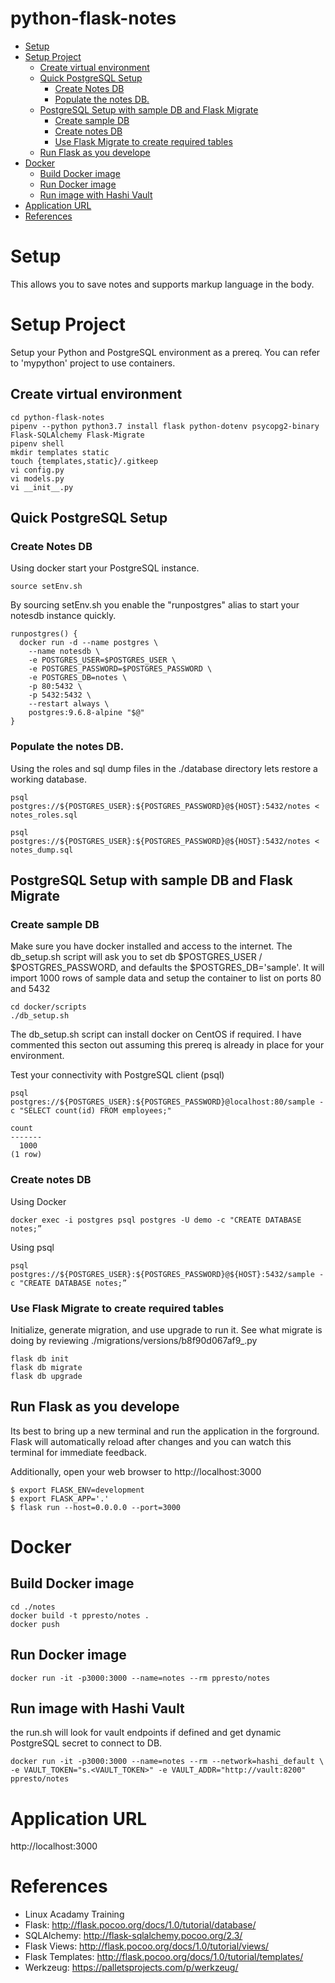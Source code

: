 python-flask-notes
====================

<!-- TOC depthFrom:1 depthTo:6 withLinks:1 updateOnSave:1 orderedList:0 -->

- [Setup](#setup)
- [Setup Project](#setup-project)
	- [Create virtual environment](#create-virtual-environment)
	- [Quick PostgreSQL Setup](#quick-postgresql-setup)
		- [Create Notes DB](#create-notes-db)
		- [Populate the notes DB.](#populate-the-notes-db)
	- [PostgreSQL Setup with sample DB and Flask Migrate](#postgresql-setup-with-sample-db-and-flask-migrate)
		- [Create sample DB](#create-sample-db)
		- [Create notes DB](#create-notes-db)
		- [Use Flask Migrate to create required tables](#use-flask-migrate-to-create-required-tables)
	- [Run Flask as you develope](#run-flask-as-you-develope)
- [Docker](#docker)
	- [Build Docker image](#build-docker-image)
	- [Run Docker image](#run-docker-image)
	- [Run image with Hashi Vault](#run-image-with-hashi-vault)
- [Application URL](#application-url)
- [References](#references)

<!-- /TOC -->

# Setup
This allows you to save notes and supports markup language in the body.

# Setup Project
Setup your Python and PostgreSQL environment as a prereq.  You can refer to 'mypython' project to use containers.

## Create virtual environment
```
cd python-flask-notes
pipenv --python python3.7 install flask python-dotenv psycopg2-binary Flask-SQLAlchemy Flask-Migrate
pipenv shell
mkdir templates static
touch {templates,static}/.gitkeep
vi config.py
vi models.py
vi __init__.py
```

## Quick PostgreSQL Setup

### Create Notes DB
Using docker start your PostgreSQL instance.
```
source setEnv.sh
```
By sourcing setEnv.sh you enable the "runpostgres" alias to start your notesdb instance quickly.

```
runpostgres() {
  docker run -d --name postgres \
    --name notesdb \
    -e POSTGRES_USER=$POSTGRES_USER \
    -e POSTGRES_PASSWORD=$POSTGRES_PASSWORD \
    -e POSTGRES_DB=notes \
    -p 80:5432 \
    -p 5432:5432 \
    --restart always \
    postgres:9.6.8-alpine "$@"
}
```
### Populate the notes DB.
Using the roles and sql dump files in the ./database directory lets restore a working database.

```
psql postgres://${POSTGRES_USER}:${POSTGRES_PASSWORD}@${HOST}:5432/notes < notes_roles.sql

psql postgres://${POSTGRES_USER}:${POSTGRES_PASSWORD}@${HOST}:5432/notes < notes_dump.sql
```

## PostgreSQL Setup with sample DB and Flask Migrate

### Create sample DB
Make sure you have docker installed and access to the internet.  The db_setup.sh script will ask you to set db $POSTGRES_USER / $POSTGRES_PASSWORD, and defaults the $POSTGRES_DB='sample'.  It will import 1000 rows of sample data and setup the container to list on ports 80 and 5432
```
cd docker/scripts
./db_setup.sh
```
The db_setup.sh script can install docker on CentOS if required.  I have commented this secton out assuming this prereq is already in place for your environment.

Test your connectivity with PostgreSQL client (psql)
```
psql postgres://${POSTGRES_USER}:${POSTGRES_PASSWORD}@localhost:80/sample -c "SELECT count(id) FROM employees;"

count
-------
  1000
(1 row)
```

### Create notes DB
Using Docker
```
docker exec -i postgres psql postgres -U demo -c "CREATE DATABASE notes;”
```
Using psql
```
psql postgres://${POSTGRES_USER}:${POSTGRES_PASSWORD}@${HOST}:5432/sample -c "CREATE DATABASE notes;”
```

### Use Flask Migrate to create required tables
Initialize, generate migration, and use upgrade to run it. See what migrate is doing by reviewing ./migrations/versions/b8f90d067af9_.py
```
flask db init
flask db migrate
flask db upgrade
```

## Run Flask as you develope
Its best to bring up a new terminal and run the application in the forground.  Flask will automatically reload after changes and you can watch this terminal for immediate feedback.

Additionally, open your web browser to http://localhost:3000

```
$ export FLASK_ENV=development
$ export FLASK_APP='.'
$ flask run --host=0.0.0.0 --port=3000
```

# Docker

## Build Docker image
```
cd ./notes
docker build -t ppresto/notes .
docker push
```
## Run Docker image
```
docker run -it -p3000:3000 --name=notes --rm ppresto/notes
```

## Run image with Hashi Vault
the run.sh will look for vault endpoints if defined and get dynamic PostgreSQL secret to connect to DB.

```
docker run -it -p3000:3000 --name=notes --rm --network=hashi_default \
-e VAULT_TOKEN="s.<VAULT_TOKEN>" -e VAULT_ADDR="http://vault:8200" ppresto/notes
```

#  Application URL
http://localhost:3000

# References
* Linux Acadamy Training
* Flask: http://flask.pocoo.org/docs/1.0/tutorial/database/
* SQLAlchemy: http://flask-sqlalchemy.pocoo.org/2.3/
* Flask Views: http://flask.pocoo.org/docs/1.0/tutorial/views/
* Flask Templates: http://flask.pocoo.org/docs/1.0/tutorial/templates/
* Werkzeug: https://palletsprojects.com/p/werkzeug/
